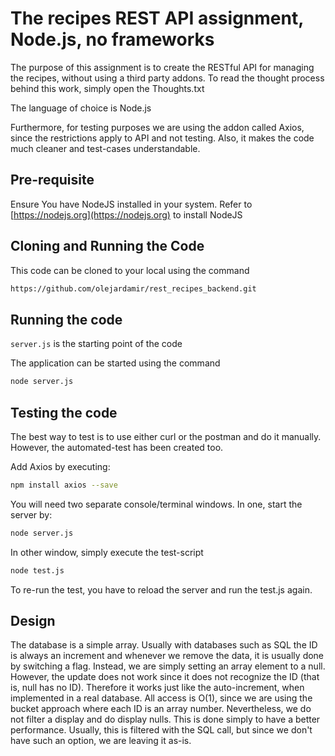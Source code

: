 # The recipes REST API assignment, Node.js, no frameworks
The purpose of this assignment is to create the RESTful API for managing the recipes, without using a third party addons.
To read the thought process behind this work, simply open the Thoughts.txt

The language of choice is Node.js

Furthermore, for testing purposes we are using the addon called Axios, since the restrictions apply to API and not testing. Also, it makes the code much cleaner and test-cases understandable.

## Pre-requisite

Ensure You have NodeJS installed in your system.
Refer to [https://nodejs.org](https://nodejs.org) to install NodeJS

## Cloning and Running the Code

This code can be cloned to your local using the command

```bash
https://github.com/olejardamir/rest_recipes_backend.git
```

## Running the code

`server.js` is the starting point of the code

The application can be started using the command

```bash
node server.js
```
## Testing the code
The best way to test is to use either curl or the postman and do it manually. However, the automated-test has been created too.

Add Axios by executing:

```bash
npm install axios --save
```

You will need two separate console/terminal windows. In one, start the server by:
```bash
node server.js
```

In other window, simply execute the test-script
```bash
node test.js
```

To re-run the test, you have to reload the server and run the test.js again.

## Design
The database is a simple array. Usually with databases such as SQL the ID is always an increment and whenever we remove the data, it is usually done by switching a flag. Instead, we are simply setting an array element to a null. However, the update does not work since it does not recognize the ID (that is, null has no ID). Therefore it works just like the auto-increment, when implemented in a real database.  All access is O(1), since we are using the bucket approach where each ID is an array number. Nevertheless, we do not filter a display and do display nulls. This is done simply to have a better performance. Usually, this is filtered with the SQL call, but since we don't have such an option, we are leaving it as-is.
